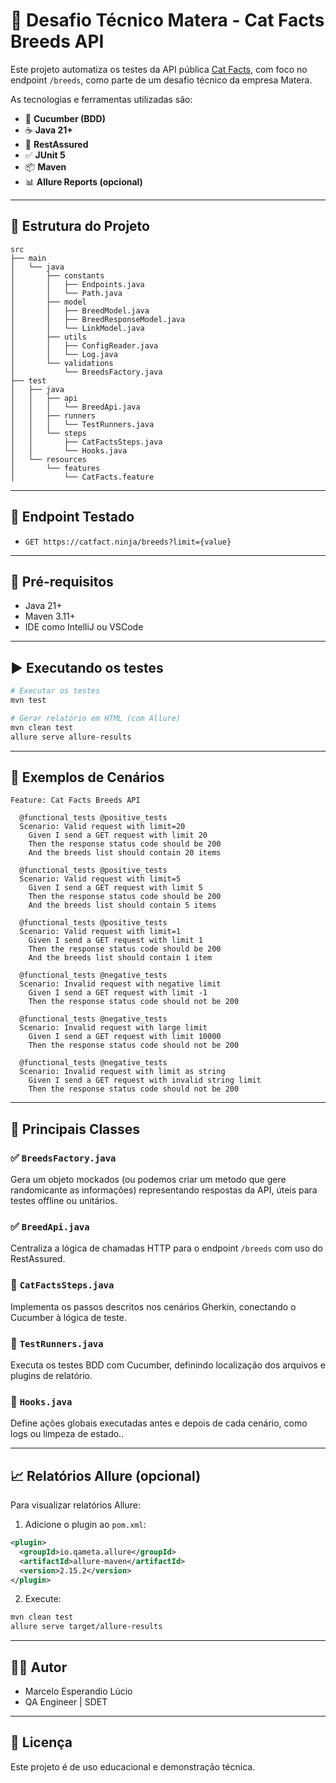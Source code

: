 # 🧪 Desafio Técnico Matera - Cat Facts Breeds API

Este projeto automatiza os testes da API pública [Cat Facts](https://catfact.ninja/breeds), com foco no endpoint `/breeds`, como parte de um desafio técnico da empresa Matera.

As tecnologias e ferramentas utilizadas são:

- 🧪 **Cucumber (BDD)**
- ☕ **Java 21+**
- 🔧 **RestAssured**
- ✅ **JUnit 5**
- 📦 **Maven**
- 📊 **Allure Reports (opcional)**

---

## 📁 Estrutura do Projeto

```
src
├── main
│   └── java
│       ├── constants
│       │   ├── Endpoints.java
│       │   └── Path.java
│       ├── model
│       │   ├── BreedModel.java
│       │   ├── BreedResponseModel.java
│       │   └── LinkModel.java
│       ├── utils
│       │   ├── ConfigReader.java
│       │   └── Log.java
│       └── validations
│           └── BreedsFactory.java
├── test
│   ├── java
│   │   ├── api
│   │   │   └── BreedApi.java
│   │   ├── runners
│   │   │   └── TestRunners.java
│   │   └── steps
│   │       ├── CatFactsSteps.java
│   │       └── Hooks.java
│   └── resources
│       └── features
│           └── CatFacts.feature
```

---

## 🔗 Endpoint Testado

- `GET https://catfact.ninja/breeds?limit={value}`

---

## 📜 Pré-requisitos

- Java 21+
- Maven 3.11+
- IDE como IntelliJ ou VSCode

---

## ▶️ Executando os testes

```bash
# Executar os testes
mvn test

# Gerar relatório em HTML (com Allure)
mvn clean test
allure serve allure-results
```

---

## 🧪 Exemplos de Cenários

```gherkin
Feature: Cat Facts Breeds API

  @functional_tests @positive_tests
  Scenario: Valid request with limit=20
    Given I send a GET request with limit 20
    Then the response status code should be 200
    And the breeds list should contain 20 items

  @functional_tests @positive_tests
  Scenario: Valid request with limit=5
    Given I send a GET request with limit 5
    Then the response status code should be 200
    And the breeds list should contain 5 items

  @functional_tests @positive_tests
  Scenario: Valid request with limit=1
    Given I send a GET request with limit 1
    Then the response status code should be 200
    And the breeds list should contain 1 item

  @functional_tests @negative_tests
  Scenario: Invalid request with negative limit
    Given I send a GET request with limit -1
    Then the response status code should not be 200

  @functional_tests @negative_tests
  Scenario: Invalid request with large limit
    Given I send a GET request with limit 10000
    Then the response status code should not be 200

  @functional_tests @negative_tests
  Scenario: Invalid request with limit as string
    Given I send a GET request with invalid string limit
    Then the response status code should not be 200
```

---

## 🧠 Principais Classes

### ✅ `BreedsFactory.java`
Gera um objeto mockados (ou podemos criar um metodo que gere randomicante as informações) representando respostas da API, úteis para testes offline ou unitários.

### ✅ `BreedApi.java`
Centraliza a lógica de chamadas HTTP para o endpoint `/breeds` com uso do RestAssured.

### 🧠 `CatFactsSteps.java`
Implementa os passos descritos nos cenários Gherkin, conectando o Cucumber à lógica de teste.

### 🏃 `TestRunners.java`
Executa os testes BDD com Cucumber, definindo localização dos arquivos e plugins de relatório.

### 🔁 `Hooks.java`
Define ações globais executadas antes e depois de cada cenário, como logs ou limpeza de estado..

---

## 📈 Relatórios Allure (opcional)

Para visualizar relatórios Allure:

1. Adicione o plugin ao `pom.xml`:
```xml
<plugin>
  <groupId>io.qameta.allure</groupId>
  <artifactId>allure-maven</artifactId>
  <version>2.15.2</version>
</plugin>
```

2. Execute:
```bash
mvn clean test
allure serve target/allure-results
```

---

## 👨‍💻 Autor

- Marcelo Esperandio Lúcio
- QA Engineer | SDET

---

## 📄 Licença

Este projeto é de uso educacional e demonstração técnica.